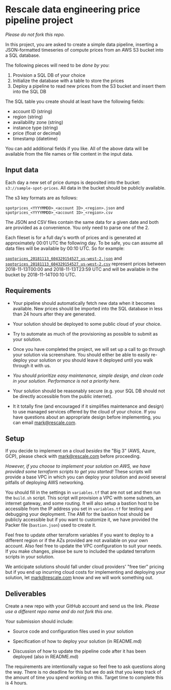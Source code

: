 # Rescale data engineering price pipeline project

*Please do not fork this repo.*

In this project, you are asked to create a simple data pipeline, inserting a JSON-formatted timeseries of compute prices from an AWS S3 bucket into a SQL database.

The following pieces will need to be *done by you*:
1. Provision a SQL DB of your choice
2. Initialize the database with a table to store the prices
3. Deploy a pipeline to read new prices from the S3 bucket and insert them into the SQL DB

The SQL table you create should at least have the following fields:
* account ID (string)
* region (string)
* availability zone (string)
* instance type (string)
* price (float or decimal)
* timestamp (datetime)

You can add additional fields if you like. All of the above data will be available from the file names or file content in the input data.

## Input data

Each day a new set of price dumps is deposited into the bucket: `s3://sample-spot-prices`. All data in the bucket should be publicly available.

The s3 key formats are as follows:

`spotprices_<YYYYMMDD>_<account ID>_<region>.json`
and
`spotprices_<YYYYMMDD>_<account ID>_<region>.csv`

The JSON and CSV files contain the same data for a given date and both are provided as a convenience. You only need to parse one of the 2.

Each fileset is for a full day's worth of prices and is generated at approximately 00:01 UTC the following day. To be safe, you can assume all data files will be available by 00:10 UTC. So for example:

[`spotprices_20181113_604329154527_us-west-2.json`](https://s3.amazonaws.com/sample-spot-prices/spotprices_20181113_604329154527_us-west-2.json) and [`spotprices_20181113_604329154527_us-west-2.csv`](https://s3.amazonaws.com/sample-spot-prices/spotprices_20181113_604329154527_us-west-2.csv) represent prices between 2018-11-13T00:00 and 2018-11-13T23:59 UTC and will be available in the bucket by 2018-11-14T00:10 UTC.

## Requirements

* Your pipeline should automatically fetch new data when it becomes available. New prices should be imported into the SQL database in less than 24 hours after they are generated.

* Your solution should be deployed to some public cloud of your choice.

* Try to automate as much of the provisioning as possible to submit as your solution.

* Once you have completed the project, we will set up a call to go through your solution via screenshare. You should either be able to easily re-deploy your solution or you should leave it deployed until you walk through it with us.

* *You should prioritize easy maintenance, simple design, and clean code in your solution. Performance is not a priority here.*

* Your solution should be reasonably secure (e.g. your SQL DB should not be directly accessible from the public internet).

* It it totally fine (and encouraged if it simplifies maintenance and design) to use managed services offered by the cloud of your choice. If you have questions about an appropriate design before implementing, you can email mark@rescale.com.

## Setup

If you decide to implement on a cloud *besides* the "Big 3" (AWS, Azure, GCP), please check with mark@rescale.com before proceeding.

*However, if you choose to implement your solution on AWS, we have provided some terraform scripts to get you started!* These scripts will provide a base VPC in which you can deploy your solution and avoid several pitfalls of deploying AWS networking.

You should fill in the settings in `variables.tf` that are not set and then run the `build.sh` script. This script will provision a VPC with some subnets, an internet gateway, and some routing. It will also setup a bastion host to be accessible from the IP address you set in `variables.tf` for testing and debugging your deployment. The AMI for the bastion host should be publicly accessible but if you want to customize it, we have provided the Packer file (`bastion.json`) used to create it.

Feel free to update other terraform variables if you want to deploy to a different region or if the AZs provided are not available on your own account. Also feel free to update the VPC configuration to suit your needs. If you make changes, please be sure to included the updated terraform scripts in your solution.

We anticipate solutions should fall under cloud providers' "free tier" pricing but if you end up incurring cloud costs for implementing and deploying your solution, let mark@rescale.com know and we will work something out.

## Deliverables

Create a new repo with your GitHub account and send us the link. *Please use a different repo name and do not fork this one.*

Your submission should include:

* Source code and configuration files used in your solution

* Specification of how to deploy your solution (in README.md)

* Discussion of how to update the pipeline code after it has been deployed (also in README.md)

The requirements are intentionally vague so feel free to ask questions along the way. There is no deadline for this but we do ask that you keep track of the amount of time you spend working on this. Target time to complete this is 4 hours.
